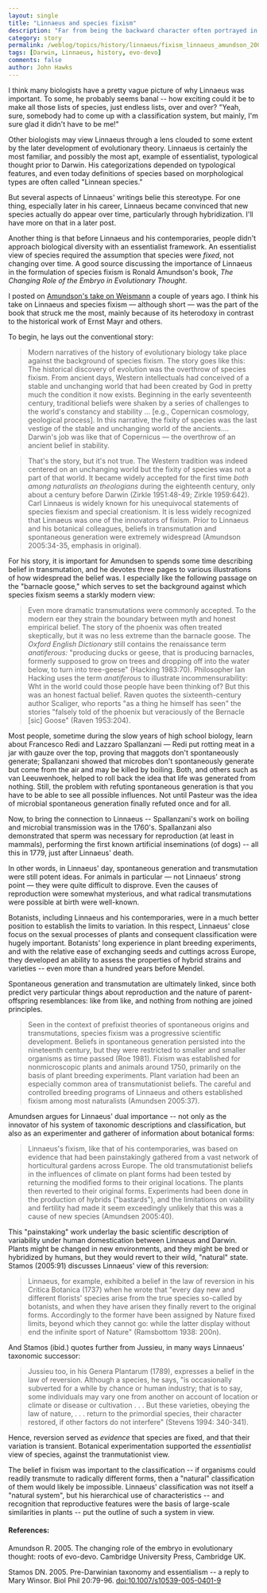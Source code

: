 ```yaml
---
layout: single 
title: "Linnaeus and species fixism" 
description: "Far from being the backward character often portrayed in accounts of evolutionary biology&#39;s history, Linnaeus&#39; adoption of the theory of fixed species promoted the development of theory in biology." 
category: story
permalink: /weblog/topics/history/linnaeus/fixism_linnaeus_amundson_2007.html
tags: [Darwin, Linnaeus, history, evo-devo] 
comments: false 
author: John Hawks 
---
```


<p>
I think many biologists have a pretty vague picture of why Linnaeus was important. To some, he probably seems banal -- how exciting could it be to make all those lists of species, just endless lists, over and over? "Yeah, sure, somebody had to come up with a classification system, but mainly, I'm sure glad it didn't have to be me!"
</p>

<p>
Other biologists may view Linnaeus through a lens clouded to some extent by the later development of evolutionary theory. Linnaeus is certainly the most familiar, and possibly the most apt, example of essentialist, typological thought prior to Darwin. His categorizations depended on typological features, and even today definitions of species based on morphological types are often called "Linnean species." 
</p>

<p>
But several aspects of Linnaeus' writings belie this stereotype. For one thing, especially later in his career, Linnaeus became convinced that new species actually do appear over time, particularly through hybridization. I'll have more on that in a later post. 
</p>

<p>
Another thing is that before Linnaeus and his contemporaries, people didn't approach biological diversity with an essentialist framework. An essentialist view of species required the assumption that species were <i>fixed</i>, not changing over time. A good source discussing the importance of Linnaeus in the formulation of species fixism is Ronald Amundson's book, <i>The Changing Role of the Embryo in Evolutionary Thought</i>. 
</p>

<p>
I posted on <a href="http://johnhawks.net/weblog/topics/history/amundson_2005/weismanns_mosaicicm.html">Amundson's take on Weismann</a> a couple of years ago. I think his take on Linnaeus and species fixism &mdash; although short &mdash; was the part of the book that struck me the most, mainly because of its heterodoxy in contrast to the historical work of Ernst Mayr and others. 
</p>

<p>
To begin, he lays out the conventional story:
</p>

<blockquote>Modern narratives of the history of evolutionary biology take place against the background of species fixism. The story goes like this: The historical discovery of evolution was the overthrow of species fixism. From ancient days, Western intellectuals had conceived of a stable and unchanging world that had been created by God in pretty much the condition it now exists. Beginning in the early seventeenth century, traditional beliefs were shaken by a series of challenges to the world's constancy and stability ... [e.g., Copernican cosmology, geological process]. In this narrative, the fixity of species was the last vestige of the stable and unchanging world of the ancients.... Darwin's job was like that of Copernicus &mdash; the overthrow of an ancient belief in stability.</blockquote>

<blockquote>That's the story, but it's not true. The Western tradition was indeed centered on an unchanging world but the fixity of species was not a part of that world. It became widely accepted for the first time <i>both among naturalists an theologians</i> during the eighteenth century, only about a century before Darwin (Zirkle 1951:48-49; Zirkle 1959:642). Carl Linnaeus is widely known for his unequivocal statements of species fiexism and special creationism. It is less widely recognized that Linnaeus was one of the innovators of fixism. Prior to Linnaeus and his botanical colleagues, beliefs in transmutation and spontaneous generation were extremely widespread (Amundson 2005:34-35, emphasis in original).</blockquote>

<p>
For his story, it is important for Amundsen to spends some time describing belief in transmutation, and he devotes three pages to various illustrations of how widespread the belief was. I especially like the following passage on the "barnacle goose," which serves to set the background against which species fixism seems a starkly modern view: 
</p>

<blockquote>Even more dramatic transmutations were commonly accepted. To the modern ear they strain the boundary between myth and honest empirical belief. The story of the phoenix was often treated skeptically, but it was no less extreme than the barnacle goose. The <i>Oxford English Dictionary</i> still contains the renaissance term <i>anatiferous:</i> "producing ducks or geese, that is producing barnacles, formerly supposed to grow on trees and dropping off into the water below, to turn into tree-geese" (Hacking 1983:70). Philosopher Ian Hacking uses the term <i>anatiferous</i> to illustrate incommensurability: Wht in the world could those people have been thinking of? But this was an honest factual belief. Raven quotes the sixteenth-century author Scaliger, who reports "as a thing he himself has seen" the stories "falsely told of the phoenix but veraciously of the Bernacle [sic] Goose" (Raven 1953:204).</blockquote>

<p>
Most people, sometime during the slow years of high school biology, learn about Francesco Redi and Lazzaro Spallanzani &mdash; Redi put rotting meat in a jar with gauze over the top, proving that maggots don't spontaneously generate; Spallanzani showed that microbes don't spontaneously generate but come from the air and may be killed by boiling. Both, and others such as van Leeuwenhoek, helped to roll back the idea that life was generated from nothing. Still, the problem with refuting spontaneous generation is that you have to be able to see all possible influences. Not until Pasteur was the idea of microbial spontaneous generation finally refuted once and for all. 
</p>

<p>
Now, to bring the connection to Linnaeus -- Spallanzani's work on boiling and microbial transmission was in the 1760's. Spallanzani also demonstrated that sperm was necessary for reproduction (at least in mammals), performing the first known artificial inseminations (of dogs) -- all this in 1779, just after Linnaeus' death. 
</p>

<p>
In other words, in Linnaeus' day, spontaneous generation and transmutation were still potent ideas. For animals in particular &mdash; not Linnaeus' strong point &mdash; they were quite difficult to disprove. Even the causes of reproduction were somewhat mysterious, and what radical transmutations were possible at birth were well-known. 
</p>

<p>
Botanists, including Linnaeus and his contemporaries, were in a much better position to establish the limits to variation. In this respect, Linnaeus' close focus on the sexual processes of plants and consequent classification were hugely important. Botanists' long experience in plant breeding experiments, and with the relative ease of exchanging seeds and cuttings across Europe, they developed an ability to assess the properties of hybrid strains and varieties -- even more than a hundred years before Mendel. 
</p>

<p>
Spontaneous generation and transmutation are ultimately linked, since both predict very particular things about reproduction and the nature of parent-offspring resemblances: like from like, and nothing from nothing are joined principles. 
</p>

<blockquote>Seen in the context of prefixist theories of spontaneous origins and transmutations, species fixism was a progressive scientific development. Beliefs in spontaneous generation persisted into the nineteenth century, but they were restricted to smaller and smaller organisms as time passed (Roe 1981). Fixism was established for nonmicroscopic plants and animals around 1750, primarily on the basis of plant breeding experiments. Plant variation had been an especially common area of transmutationist beliefs. The careful and controlled breeding programs of Linnaeus and others established fixism among most naturalists (Amundsen 2005:37). </blockquote>

<p>
Amundsen argues for Linnaeus' dual importance -- not only as the innovator of his system of taxonomic descriptions and classification, but also as an experimenter and gatherer of information about botanical forms: 
</p>

<blockquote>Linnaeus's fixism, like that of his contemporaries, was based on evidence that had been painstakingly gathered from a vast network of horticultural gardens across Europe. The old transmutationist beliefs in the influences of climate on plant forms had been tested by returning the modified forms to their original locations. The plants then reverted to their original forms. Experiments had been done in the production of hybrids ("bastards"), and the limitations on viability and fertility had made it seem exceedingly unlikely that this was a cause of new species (Amundsen 2005:40).</blockquote>

<p>
This "painstaking" work underlay the basic scientific description of variability under human domestication between Linnaeus and Darwin. Plants might be changed in new environments, and they might be bred or hybridized by humans, but they would revert to their wild, "natural" state. Stamos (2005:91) discusses Linnaeus' view of this reversion: 
</p>

<blockquote>Linnaeus, for example, exhibited a belief in the law of reversion in his Critica Botanica (1737) when he wrote that "every day new and different florists' species arise from the true species so-called by botanists, and when they have arisen they finally revert to the original forms. Accordingly to the former have been assigned by Nature fixed limits, beyond which they cannot go: while the latter display without end the infinite sport of Nature" (Ramsbottom 1938: 200n).</blockquote>

<p>
And Stamos (ibid.) quotes further from Jussieu, in many ways Linnaeus' taxonomic successor: 
</p>

<blockquote>Jussieu too, in his Genera Plantarum (1789), expresses a belief in the law of reversion. Although a species, he says, "is occasionally subverted for a while by chance or human industry; that is to say, some individuals may vary one from another on account of location or climate or disease or cultivation . . . But these varieties, obeying the law of nature, . . . return to the primordial species, their character restored, if other factors do not interfere" (Stevens 1994: 340-341).</blockquote>

<p>
Hence, reversion served as <i>evidence</i> that species are fixed, and that their variation is transient. Botanical experimentation supported the <i>essentialist</i> view of species, against the tranmutationist view. 
</p>

<p>
The belief in fixism was important to the classification -- if organisms could readily transmute to radically different forms, then a "natural" classification of them would likely be impossible. Linnaeus' classification was not itself a "natural system", but his hierarchical use of characteristics -- and recognition that reproductive features were the basis of large-scale similarities in plants -- put the outline of such a system in view. 
</p>

<h4>References:</h4>

<p class="cite">Amundson R. 2005. The changing role of the embryo in evolutionary thought: roots of evo-devo. Cambridge University Press, Cambridge UK. </p>

<p class="cite">Stamos DN. 2005. Pre-Darwinian taxonomy and essentialism -- a reply to Mary Winsor. Biol Phil 20:79-96. <a href="http://dx.doi.org/10.1007/s10539-005-0401-9">doi:10.1007/s10539-005-0401-9</a> </p>

